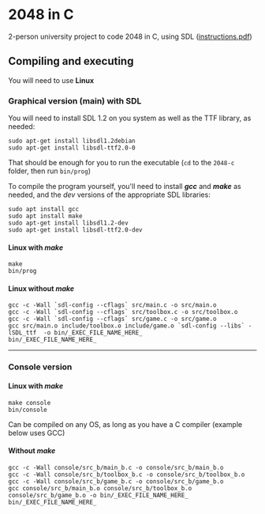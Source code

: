 # 2048 in C
2-person university project to code 2048 in C, using SDL
([instructions.pdf](https://github.com/draialexis/2048-c/files/7647069/TP_DM_subj.pdf))

## Compiling and executing
You will need to use **Linux**
### Graphical version (main) with SDL
You will need to install SDL 1.2 on you system as well as the TTF library, as needed:

```
sudo apt-get install libsdl1.2debian
sudo apt-get install libsdl-ttf2.0-0
```

That should be enough for you to run the executable (`cd` to the `2048-c` folder, then run `bin/prog`)

To compile the program yourself, you'll need to install ***gcc*** and ***make*** as needed, and the *dev* versions of the appropriate SDL libraries:
```
sudo apt install gcc
sudo apt install make
sudo apt-get install libsdl1.2-dev
sudo apt-get install libsdl-ttf2.0-dev
```

#### Linux with ***make***
```
make
bin/prog
```
#### Linux without ***make***
```
gcc -c -Wall `sdl-config --cflags` src/main.c -o src/main.o
gcc -c -Wall `sdl-config --cflags` src/toolbox.c -o src/toolbox.o
gcc -c -Wall `sdl-config --cflags` src/game.c -o src/game.o
gcc src/main.o include/toolbox.o include/game.o `sdl-config --libs` -lSDL_ttf  -o bin/_EXEC_FILE_NAME_HERE_
bin/_EXEC_FILE_NAME_HERE_
```
---
### Console version
#### Linux with ***make***
```
make console
bin/console
```
Can be compiled on any OS, as long as you have a C compiler (example below uses GCC)
#### Without ***make***
```
gcc -c -Wall console/src_b/main_b.c -o console/src_b/main_b.o
gcc -c -Wall console/src_b/toolbox_b.c -o console/src_b/toolbox_b.o
gcc -c -Wall console/src_b/game_b.c -o console/src_b/game_b.o
gcc console/src_b/main_b.o console/src_b/toolbox_b.o console/src_b/game_b.o -o bin/_EXEC_FILE_NAME_HERE_
bin/_EXEC_FILE_NAME_HERE_
```
